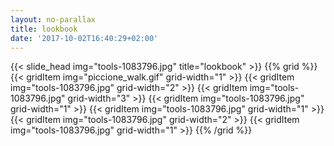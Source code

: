 ```yaml
---
layout: no-parallax
title: lookbook
date: '2017-10-02T16:40:29+02:00'
---
```

{{< slide_head img="tools-1083796.jpg" title="lookbook" >}}
{{% grid %}}
{{< gridItem img="piccione_walk.gif" grid-width="1" >}}
{{< gridItem img="tools-1083796.jpg" grid-width="2" >}}
{{< gridItem img="tools-1083796.jpg" grid-width="3" >}}
{{< gridItem img="tools-1083796.jpg" grid-width="1" >}}
{{< gridItem img="tools-1083796.jpg" grid-width="1" >}}
{{< gridItem img="tools-1083796.jpg" grid-width="2" >}}
{{< gridItem img="tools-1083796.jpg" grid-width="1" >}}
{{% /grid %}}
